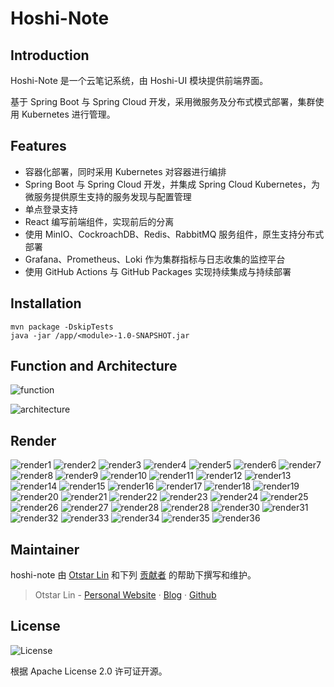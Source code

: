 # Hoshi-Note

## Introduction

Hoshi-Note 是一个云笔记系统，由 Hoshi-UI 模块提供前端界面。

基于 Spring Boot 与 Spring Cloud 开发，采用微服务及分布式模式部署，集群使用 Kubernetes 进行管理。

## Features

- 容器化部署，同时采用 Kubernetes 对容器进行编排
- Spring Boot 与 Spring Cloud 开发，并集成 Spring Cloud Kubernetes，为微服务提供原生支持的服务发现与配置管理
- 单点登录支持
- React 编写前端组件，实现前后的分离
- 使用 MinIO、CockroachDB、Redis、RabbitMQ 服务组件，原生支持分布式部署
- Grafana、Prometheus、Loki 作为集群指标与日志收集的监控平台
- 使用 GitHub Actions 与 GitHub Packages 实现持续集成与持续部署

## Installation

```shell
mvn package -DskipTests
java -jar /app/<module>-1.0-SNAPSHOT.jar
```

## Function and Architecture

![function](./docs/function.png)

![architecture](./docs/architecture.png)

## Render

![render1](./docs/render1.png)
![render2](./docs/render2.png)
![render3](./docs/render3.png)
![render4](./docs/render4.png)
![render5](./docs/render5.png)
![render6](./docs/render6.png)
![render7](./docs/render7.png)
![render8](./docs/render8.png)
![render9](./docs/render9.png)
![render10](./docs/render10.png)
![render11](./docs/render11.png)
![render12](./docs/render12.png)
![render13](./docs/render13.png)
![render14](./docs/render14.png)
![render15](./docs/render15.png)
![render16](./docs/render16.png)
![render17](./docs/render17.png)
![render18](./docs/render18.png)
![render19](./docs/render19.png)
![render20](./docs/render20.png)
![render21](./docs/render21.png)
![render22](./docs/render22.png)
![render23](./docs/render23.png)
![render24](./docs/render24.png)
![render25](./docs/render25.png)
![render26](./docs/render26.png)
![render27](./docs/render27.png)
![render28](./docs/render28.png)
![render28](./docs/render28.png)
![render30](./docs/render30.png)
![render31](./docs/render31.png)
![render32](./docs/render32.png)
![render33](./docs/render33.png)
![render34](./docs/render34.png)
![render35](./docs/render35.png)
![render36](./docs/render36.png)

## Maintainer

hoshi-note 由 [Otstar Lin](https://ixk.me/)
和下列 [贡献者](https://github.com/syfxlin/hoshi-note/graphs/contributors)
的帮助下撰写和维护。

> Otstar Lin - [Personal Website](https://ixk.me/) · [Blog](https://blog.ixk.me/) · [Github](https://github.com/syfxlin)

## License

![License](https://img.shields.io/github/license/syfxlin/hoshi-note.svg?style=flat-square)

根据 Apache License 2.0 许可证开源。
